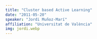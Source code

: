 ```yaml
---
title: "Cluster based Active Learning"
date: "2011-05-20"
speaker: "Jordi Muñoz-Marí"
affiliation: "Universitat de València"
img: jordi.webp
---
```

